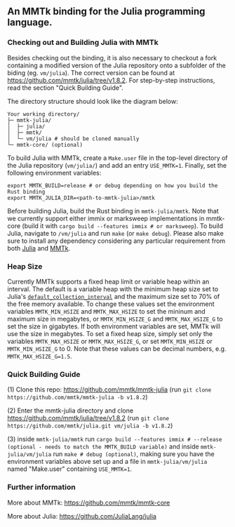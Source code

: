 ## An MMTk binding for the Julia programming language.

### Checking out and Building Julia with MMTk

Besides checking out the binding, it is also necessary to checkout a fork containing a modified version of the Julia repository onto a subfolder of the biding (eg. `vm/julia`). The correct version can be found at https://github.com/mmtk/julia/tree/v1.8.2. For step-by-step instructions, read the section "Quick Building Guide". 

The directory structure should look like the diagram below:

```
Your working directory/
├─ mmtk-julia/
│  ├─ julia/
│  ├─ mmtk/
│  └─ vm/julia # should be cloned manually
└─ mmtk-core/ (optional)
```

To build Julia with MMTk, create a `Make.user` file in the top-level directory of the Julia repository (`vm/julia/`) and add an entry `USE_MMTK=1`. Finally, set the following environment variables:

```
export MMTK_BUILD=release # or debug depending on how you build the Rust binding
export MMTK_JULIA_DIR=<path-to-mmtk-julia>/mmtk
```

Before building Julia, build the Rust binding in `mmtk-julia/mmtk`. Note that we currently support either immix or marksweep implementations in mmtk-core (build it with `cargo build --features immix # or marksweep`). To build Julia, navigate to `/vm/julia` and run `make` (or `make debug`). Please also make sure to install any dependency considering any particular requirement from both [Julia](https://github.com/JuliaLang/julia/blob/master/doc/src/devdocs/build/build.md#required-build-tools-and-external-libraries) and [MMTk](https://github.com/mmtk/mmtk-core#requirements). 

### Heap Size

Currently MMTk supports a fixed heap limit or variable heap within an interval. The default is a variable heap with the minimum heap size set to Julia's [`default_collection_interval`](https://github.com/mmtk/julia/blob/847cddeb7b9ddb5d6b66bec4c19d3a711748a45b/src/gc.c#L651) and the maximum size set to 70% of the free memory available. To change these values set the environment variables `MMTK_MIN_HSIZE` and `MMTK_MAX_HSIZE` to set the mininum and maximum size in megabytes, or `MMTK_MIN_HSIZE_G` and `MMTK_MAX_HSIZE_G` to set the size in gigabytes. If both environment variables are set, MMTk will use the size in megabytes. To set a fixed heap size, simply set only the variables `MMTK_MAX_HSIZE` or `MMTK_MAX_HSIZE_G`, or set `MMTK_MIN_HSIZE` or `MMTK_MIN_HSIZE_G` to 0. Note that these values can be decimal numbers, e.g. `MMTK_MAX_HSIZE_G=1.5`.
 
### Quick Building Guide

(1) Clone this repo: https://github.com/mmtk/mmtk-julia 
  (run `git clone https://github.com/mmtk/mmtk-julia -b v1.8.2`)

(2) Enter the mmtk-julia directory and clone https://github.com/mmtk/julia/tree/v1.8.2 
  (run `git clone https://github.com/mmtk/julia.git vm/julia -b v1.8.2`)

(3) inside `mmtk-julia/mmtk` run `cargo build --features immix # --release (optional - needs to match the MMTK_BUILD variable)` and
inside `mmtk-julia/vm/julia` run `make # debug (optional)`, making sure you have the environment variables above set up and a file in `mmtk-julia/vm/julia` named "Make.user" containing `USE_MMTK=1`.

### Further information

More about MMTk: https://github.com/mmtk/mmtk-core

More about Julia: https://github.com/JuliaLang/julia
